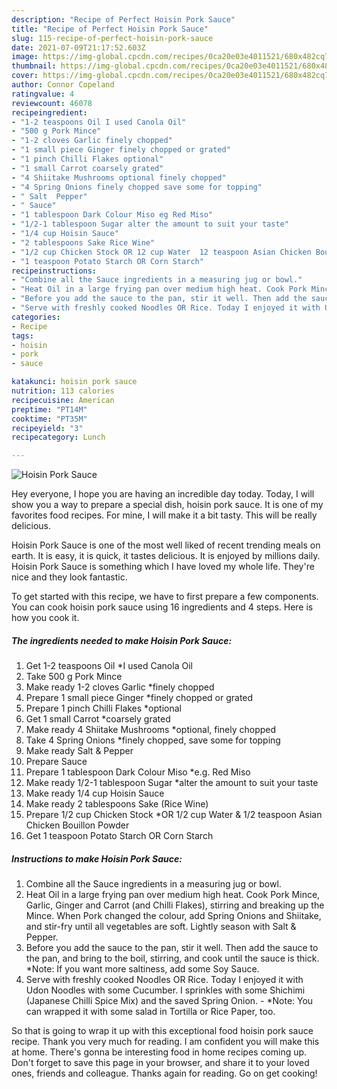 ```yaml
---
description: "Recipe of Perfect Hoisin Pork Sauce"
title: "Recipe of Perfect Hoisin Pork Sauce"
slug: 115-recipe-of-perfect-hoisin-pork-sauce
date: 2021-07-09T21:17:52.603Z
image: https://img-global.cpcdn.com/recipes/0ca20e03e4011521/680x482cq70/hoisin-pork-sauce-recipe-main-photo.jpg
thumbnail: https://img-global.cpcdn.com/recipes/0ca20e03e4011521/680x482cq70/hoisin-pork-sauce-recipe-main-photo.jpg
cover: https://img-global.cpcdn.com/recipes/0ca20e03e4011521/680x482cq70/hoisin-pork-sauce-recipe-main-photo.jpg
author: Connor Copeland
ratingvalue: 4
reviewcount: 46078
recipeingredient:
- "1-2 teaspoons Oil I used Canola Oil"
- "500 g Pork Mince"
- "1-2 cloves Garlic finely chopped"
- "1 small piece Ginger finely chopped or grated"
- "1 pinch Chilli Flakes optional"
- "1 small Carrot coarsely grated"
- "4 Shiitake Mushrooms optional finely chopped"
- "4 Spring Onions finely chopped save some for topping"
- " Salt  Pepper"
- " Sauce"
- "1 tablespoon Dark Colour Miso eg Red Miso"
- "1/2-1 tablespoon Sugar alter the amount to suit your taste"
- "1/4 cup Hoisin Sauce"
- "2 tablespoons Sake Rice Wine"
- "1/2 cup Chicken Stock OR 12 cup Water  12 teaspoon Asian Chicken Bouillon Powder"
- "1 teaspoon Potato Starch OR Corn Starch"
recipeinstructions:
- "Combine all the Sauce ingredients in a measuring jug or bowl."
- "Heat Oil in a large frying pan over medium high heat. Cook Pork Mince, Garlic, Ginger and Carrot (and Chilli Flakes), stirring and breaking up the Mince. When Pork changed the colour, add Spring Onions and Shiitake, and stir-fry until all vegetables are soft. Lightly season with Salt &amp; Pepper."
- "Before you add the sauce to the pan, stir it well. Then add the sauce to the pan, and bring to the boil, stirring, and cook until the sauce is thick. *Note: If you want more saltiness, add some Soy Sauce."
- "Serve with freshly cooked Noodles OR Rice. Today I enjoyed it with Udon Noodles with some Cucumber. I sprinkles with some Shichimi (Japanese Chilli Spice Mix) and the saved Spring Onion. *Note: You can wrapped it with some salad in Tortilla or Rice Paper, too."
categories:
- Recipe
tags:
- hoisin
- pork
- sauce

katakunci: hoisin pork sauce 
nutrition: 113 calories
recipecuisine: American
preptime: "PT14M"
cooktime: "PT35M"
recipeyield: "3"
recipecategory: Lunch

---
```



![Hoisin Pork Sauce](https://img-global.cpcdn.com/recipes/0ca20e03e4011521/680x482cq70/hoisin-pork-sauce-recipe-main-photo.jpg)

Hey everyone, I hope you are having an incredible day today. Today, I will show you a way to prepare a special dish, hoisin pork sauce. It is one of my favorites food recipes. For mine, I will make it a bit tasty. This will be really delicious.



Hoisin Pork Sauce is one of the most well liked of recent trending meals on earth. It is easy, it is quick, it tastes delicious. It is enjoyed by millions daily. Hoisin Pork Sauce is something which I have loved my whole life. They're nice and they look fantastic.


To get started with this recipe, we have to first prepare a few components. You can cook hoisin pork sauce using 16 ingredients and 4 steps. Here is how you cook it.

<!--inarticleads1-->

##### The ingredients needed to make Hoisin Pork Sauce:

1. Get 1-2 teaspoons Oil *I used Canola Oil
1. Take 500 g Pork Mince
1. Make ready 1-2 cloves Garlic *finely chopped
1. Prepare 1 small piece Ginger *finely chopped or grated
1. Prepare 1 pinch Chilli Flakes *optional
1. Get 1 small Carrot *coarsely grated
1. Make ready 4 Shiitake Mushrooms *optional, finely chopped
1. Take 4 Spring Onions *finely chopped, save some for topping
1. Make ready  Salt &amp; Pepper
1. Prepare  Sauce
1. Prepare 1 tablespoon Dark Colour Miso *e.g. Red Miso
1. Make ready 1/2-1 tablespoon Sugar *alter the amount to suit your taste
1. Make ready 1/4 cup Hoisin Sauce
1. Make ready 2 tablespoons Sake (Rice Wine)
1. Prepare 1/2 cup Chicken Stock *OR 1/2 cup Water &amp; 1/2 teaspoon Asian Chicken Bouillon Powder
1. Get 1 teaspoon Potato Starch OR Corn Starch




<!--inarticleads2-->

##### Instructions to make Hoisin Pork Sauce:

1. Combine all the Sauce ingredients in a measuring jug or bowl.
1. Heat Oil in a large frying pan over medium high heat. Cook Pork Mince, Garlic, Ginger and Carrot (and Chilli Flakes), stirring and breaking up the Mince. When Pork changed the colour, add Spring Onions and Shiitake, and stir-fry until all vegetables are soft. Lightly season with Salt &amp; Pepper.
1. Before you add the sauce to the pan, stir it well. Then add the sauce to the pan, and bring to the boil, stirring, and cook until the sauce is thick. *Note: If you want more saltiness, add some Soy Sauce.
1. Serve with freshly cooked Noodles OR Rice. Today I enjoyed it with Udon Noodles with some Cucumber. I sprinkles with some Shichimi (Japanese Chilli Spice Mix) and the saved Spring Onion. - *Note: You can wrapped it with some salad in Tortilla or Rice Paper, too.




So that is going to wrap it up with this exceptional food hoisin pork sauce recipe. Thank you very much for reading. I am confident you will make this at home. There's gonna be interesting food in home recipes coming up. Don't forget to save this page in your browser, and share it to your loved ones, friends and colleague. Thanks again for reading. Go on get cooking!
